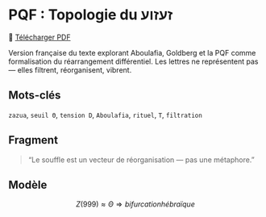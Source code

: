 # PQF : Topologie du זעזוע

📄 [Télécharger PDF](abulafia_fr.pdf)

Version française du texte explorant Aboulafia, Goldberg et la PQF comme formalisation du réarrangement différentiel. Les lettres ne représentent pas — elles filtrent, réorganisent, vibrent.

## Mots-clés

`zazua`, `seuil Θ`, `tension D`, `Aboulafia`, `rituel`, `T`, `filtration`

## Fragment

> “Le souffle est un vecteur de réorganisation — pas une métaphore.”

## Modèle

```math
Z(999) ≈ Θ ⇒ bifurcation hébraïque
```
